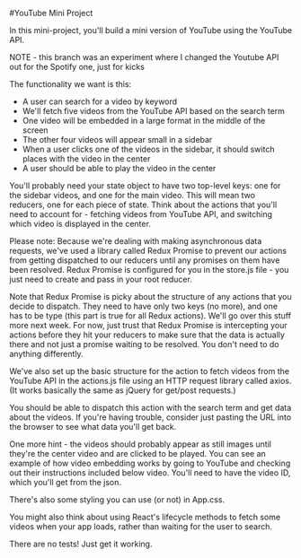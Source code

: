 #YouTube Mini Project

In this mini-project, you'll build a mini version of YouTube using the YouTube API.

NOTE - this branch was an experiment where I changed the Youtube API out for the Spotify one, just for kicks

The functionality we want is this:
+ A user can search for a video by keyword
+ We'll fetch five videos from the YouTube API based on the search term
+ One video will be embedded in a large format in the middle of the screen
+ The other four videos will appear small in a sidebar
+ When a user clicks one of the videos in the sidebar, it should switch places with the video in the center
+ A user should be able to play the video in the center

You'll probably need your state object to have two top-level keys: one for the sidebar videos, and one for the main video. This will mean two reducers, one for each piece of state. Think about the actions that you'll need to account for - fetching videos from YouTube API, and switching which video is displayed in the center.

Please note:
Because we're dealing with making asynchronous data requests, we've used a library called Redux Promise to prevent our actions from getting dispatched to our reducers until any promises on them have been resolved. Redux Promise is configured for you in the store.js file - you just need to create and pass in your root reducer.

Note that Redux Promise is picky about the structure of any actions that you decide to dispatch. They need to have only two keys (no more), and one has to be type (this part is true for all Redux actions). We'll go over this stuff more next week. For now, just trust that Redux Promise is intercepting your actions before they hit your reducers to make sure that the data is actually there and not just a promise waiting to be resolved. You don't need to do anything differently.

We've also set up the basic structure for the action to fetch videos from the YouTube API in the actions.js file using an HTTP request library called axios. (It works basically the same as jQuery for get/post requests.)

You should be able to dispatch this action with the search term and get data about the videos. If you're having trouble, consider just pasting the URL into the browser to see what data you'll get back.

One more hint - the videos should probably appear as still images until they're the center video and are clicked to be played. You can see an example of how video embedding works by going to YouTube and checking out their instructions included below video. You'll need to have the video ID, which you'll get from the json.

There's also some styling you can use (or not) in App.css.

You might also think about using React's lifecycle methods to fetch some videos when your app loads, rather than waiting for the user to search.

There are no tests! Just get it working.
